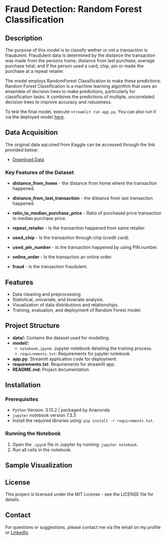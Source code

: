 # Fraud Detection: Random Forest Classification

## Description


The purpose of this model is to classify wether or not a transaction is fraudulent. Fraudulent data is determined by the distance the transaction was made from the persons home; distance from last purchase; average purchase total; and if the person used a card, chip, pin or made the purchase at a repeat retailer.

The model employs RandomForest Classification to make these predictions. Random Forest Classification is a machine learning algorithm that uses an ensemble of decision trees to make predictions, particularly for classification tasks. It combines the predictions of multiple, uncorrelated decision trees to improve accuracy and robustness. 

To test the final model, execute `streamlit run app.py`. You can also run it via the deployed model [here]().

## Data Acquisition

The original data aqcuired from Kaggle can be accessed through the link provided below:
- [Download Data](https://www.kaggle.com/datasets/dhanushnarayananr/credit-card-fraud)

### Key Features of the Dataset

- **distance_from_home** - the distance from home where the transaction happened.

- **distance_from_last_transaction** - the distance from last transaction happened.

- **ratio_to_median_purchase_price** - Ratio of purchased price transaction to median purchase price.

- **repeat_retailer** - Is the transaction happened from same retailer.

- **used_chip** - Is the transaction through chip (credit card).

- **used_pin_number** - Is the transaction happened by using PIN number.

- **online_order** - Is the transaction an online order.

- **fraud** - Is the transaction fraudulent.

## Features
- Data cleaning and preprocessing
- Statistical, univariate, and bivariate analysis.
- Visualization of data distributions and relationships.
- Training, evaluation, and deployment of Random Forest model.

## Project Structure
- **data/:** Contains the dataset used for modelling.
- **model/:**
    - `notebook.ipynb`: Jupyter notebook detailing the training process.
    - `requirements.txt`: Requirements for jupyter notebook.
- **app.py**: Streamlit application code for deployment.
- **requirements.txt**: Requirements for streamlit app.
- **README.md:** Project documentation.

## Installation
### Prerequisites
- `Python` Version: 3.13.2 | packaged by Anaconda
- `jupyter` notebook version 7.3.3
- Install the required libraries using: `pip install -r requirements.txt`.

### Running the Notebook

1. Open the `.ipynb` file in Jupyter by running: `jupyter notebook`.
2. Run all cells in the notebook.

## Sample Visualization

## License
This project is licensed under the MIT License - see the LICENSE file for details.

## Contact
For questions or suggestions, please contact me via the email on my profile or [LinkedIn](https://www.linkedin.com/in/christine-coomans/).